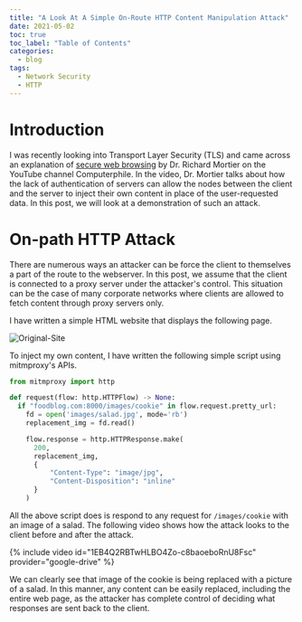```yaml
---
title: "A Look At A Simple On-Route HTTP Content Manipulation Attack"
date: 2021-05-02
toc: true
toc_label: "Table of Contents"
categories:
  - blog
tags:
  - Network Security
  - HTTP
---
```


# Introduction
I was recently looking into Transport Layer Security (TLS) and came across an explanation of [secure web browsing][computerphile_url] by Dr. Richard Mortier on the YouTube channel Computerphile. In the video, Dr. Mortier talks about how the lack of authentication of servers can allow the nodes between the client and the server to inject their own content in place of the user-requested data. In this post, we will look at a demonstration of such an attack.

# On-path HTTP Attack
There are numerous ways an attacker can be force the client to themselves a part of the route to the webserver. In this post, we assume that the client is connected to a proxy server under the attacker's control. This situation can be the case of many corporate networks where clients are allowed to fetch content through proxy servers only.

I have written a simple HTML website that displays the following page. 

![Original-Site](../../assets/images/http-onpath/original_site.png)

To inject my own content, I have written the following simple script using mitmproxy's APIs. 

```python
from mitmproxy import http

def request(flow: http.HTTPFlow) -> None:
  if "foodblog.com:8000/images/cookie" in flow.request.pretty_url:
    fd = open('images/salad.jpg', mode='rb')
    replacement_img = fd.read()

    flow.response = http.HTTPResponse.make(
      200,
      replacement_img,
      {
          "Content-Type": "image/jpg",
          "Content-Disposition": "inline"
      }
    )
```

All the above script does is respond to any request for `/images/cookie` with an image of a salad. The following video shows how the attack looks to the client before and after the attack.

{% include video id="1EB4Q2RBTwHLBO4Zo-c8baoeboRnU8Fsc" provider="google-drive" %}

We can clearly see that image of the cookie is being replaced with a picture of a salad. In this manner, any content can be easily replaced, including the entire web page, as the attacker has complete control of deciding what responses are sent back to the client. 

[computerphile_url]: https://youtu.be/E_wX40fQwEA